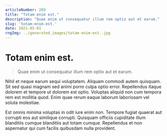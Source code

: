 ```yaml
---
articleNumber: 209
title: "Totam enim est."
description: "Quae enim ut consequatur illum rem optio aut et earum."
slug: 'totam-enim-est.'
date: 2021-05-01
rngImg: ../generated_images/totam-enim-est..jpg
---
```


# Totam enim est.

> Quae enim ut consequatur illum rem optio aut et earum.

Nihil et neque earum sequi voluptatem. Aliquam commodi autem quisquam. Sit sed quasi magnam sed animi porro culpa optio error. Repellendus itaque dolorem et tempore ut dolorem est optio. Voluptas aliquid non cum tempora rem est mollitia quod. Enim quae rerum eaque laborum laboriosam vel soluta molestiae.
 Est omnis minima voluptas in odit iure enim non. Tempore fugiat quaerat aut corrupti eos aut similique corrupti. Quisquam officiis cupiditate illum blanditiis cumque blanditiis aut totam cumque. Repellendus et non aspernatur qui cum facilis quibusdam nulla provident.
